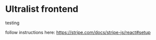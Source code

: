 # Ultralist frontend

testing

follow instructions here: https://stripe.com/docs/stripe-js/react#setup

